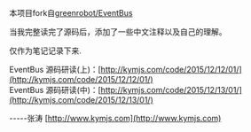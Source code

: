 本项目fork自[greenrobot/EventBus](https://github.com/greenrobot/EventBus)    

当我完整读完了源码后，添加了一些中文注释以及自己的理解。   

仅作为笔记记录下来.

EventBus 源码研读(上)：[http://kymjs.com/code/2015/12/12/01/](http://kymjs.com/code/2015/12/12/01/)  
EventBus 源码研读(中)：[http://kymjs.com/code/2015/12/13/01/](http://kymjs.com/code/2015/12/13/01/)   
  
  
-----张涛   [http://www.kymjs.com](http://www.kymjs.com)